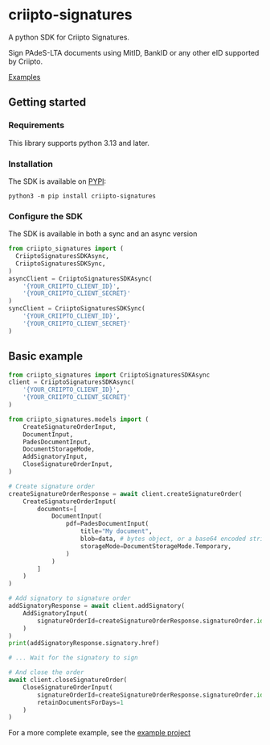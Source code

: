 # criipto-signatures

A python SDK for Criipto Signatures.

Sign PAdeS-LTA documents using MitID, BankID or any other eID supported by Criipto.

[Examples](https://docs.criipto.com/signatures/graphql/examples/)

## Getting started

### Requirements

This library supports python 3.13 and later.

### Installation

The SDK is available on [PYPI](https://pypi.org/project/criipto-signatures/):

```
python3 -m pip install criipto-signatures
```

### Configure the SDK

The SDK is available in both a sync and an async version

```python
from criipto_signatures import (
  CriiptoSignaturesSDKAsync,
  CriiptoSignaturesSDKSync,
)
asyncClient = CriiptoSignaturesSDKAsync(
    '{YOUR_CRIIPTO_CLIENT_ID}',
    '{YOUR_CRIIPTO_CLIENT_SECRET}'
)
syncClient = CriiptoSignaturesSDKSync(
    '{YOUR_CRIIPTO_CLIENT_ID}',
    '{YOUR_CRIIPTO_CLIENT_SECRET}'
)
```

## Basic example

```python
from criipto_signatures import CriiptoSignaturesSDKAsync
client = CriiptoSignaturesSDKAsync(
    '{YOUR_CRIIPTO_CLIENT_ID}',
    '{YOUR_CRIIPTO_CLIENT_SECRET}'
)

from criipto_signatures.models import (
    CreateSignatureOrderInput,
    DocumentInput,
    PadesDocumentInput,
    DocumentStorageMode,
    AddSignatoryInput,
    CloseSignatureOrderInput,
)

# Create signature order
createSignatureOrderResponse = await client.createSignatureOrder(
    CreateSignatureOrderInput(
        documents=[
            DocumentInput(
                pdf=PadesDocumentInput(
                    title="My document",
                    blob=data, # bytes object, or a base64 encoded string
                    storageMode=DocumentStorageMode.Temporary,
                )
            )
        ]
    )
)

# Add signatory to signature order
addSignatoryResponse = await client.addSignatory(
    AddSignatoryInput(
        signatureOrderId=createSignatureOrderResponse.signatureOrder.id
    )
)
print(addSignatoryResponse.signatory.href)

# ... Wait for the signatory to sign

# And close the order
await client.closeSignatureOrder(
    CloseSignatureOrderInput(
        signatureOrderId=createSignatureOrderResponse.signatureOrder.id,
        retainDocumentsForDays=1
    )
)
```

For a more complete example, see the [example project](https://github.com/criipto/criipto-signatures-sdk/tree/master/packages/python/example)
